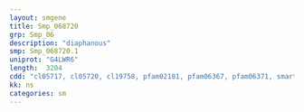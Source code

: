 ```yaml
---
layout: smgene
title: Smp_068720
grp: Smp_06
description: "diaphanous"
smp: Smp_068720.1
uniprot: "G4LWR6"
length:  3204
cdd: "cl05717, cl05720, cl19758, pfam02181, pfam06367, pfam06371, smart00498"
kk: ns
categories: sm
---
```

